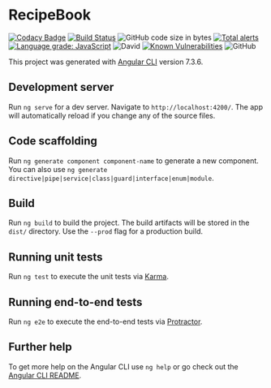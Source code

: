 # RecipeBook

[![Codacy Badge](https://api.codacy.com/project/badge/Grade/aef3bcdfce5d439798cd6902b9dfac3a)](https://app.codacy.com/app/yashhanda7/RecipeBook?utm_source=github.com&utm_medium=referral&utm_content=Yash-Handa/RecipeBook&utm_campaign=Badge_Grade_Dashboard)
[![Build Status](https://travis-ci.com/Yash-Handa/RecipeBook.svg?branch=master)](https://travis-ci.com/Yash-Handa/RecipeBook)
![GitHub code size in bytes](https://img.shields.io/github/languages/code-size/Yash-Handa/RecipeBook.svg?style=flat)
[![Total alerts](https://img.shields.io/lgtm/alerts/g/Yash-Handa/RecipeBook.svg?logo=lgtm&logoWidth=18)](https://lgtm.com/projects/g/Yash-Handa/RecipeBook/alerts/)
[![Language grade: JavaScript](https://img.shields.io/lgtm/grade/javascript/g/Yash-Handa/RecipeBook.svg?logo=lgtm&logoWidth=18)](https://lgtm.com/projects/g/Yash-Handa/RecipeBook/context:javascript)
![David](https://img.shields.io/david/Yash-Handa/RecipeBook.svg)
[![Known Vulnerabilities](https://snyk.io/test/github/Yash-Handa/RecipeBook/badge.svg)](https://snyk.io/test/github/Yash-Handa/RecipeBook)
![GitHub](https://img.shields.io/github/license/Yash-Handa/RecipeBook.svg)

This project was generated with [Angular CLI](https://github.com/angular/angular-cli) version 7.3.6.

## Development server

Run `ng serve` for a dev server. Navigate to `http://localhost:4200/`. The app will automatically reload if you change any of the source files.

## Code scaffolding

Run `ng generate component component-name` to generate a new component. You can also use `ng generate directive|pipe|service|class|guard|interface|enum|module`.

## Build

Run `ng build` to build the project. The build artifacts will be stored in the `dist/` directory. Use the `--prod` flag for a production build.

## Running unit tests

Run `ng test` to execute the unit tests via [Karma](https://karma-runner.github.io).

## Running end-to-end tests

Run `ng e2e` to execute the end-to-end tests via [Protractor](http://www.protractortest.org/).

## Further help

To get more help on the Angular CLI use `ng help` or go check out the [Angular CLI README](https://github.com/angular/angular-cli/blob/master/README.md).
